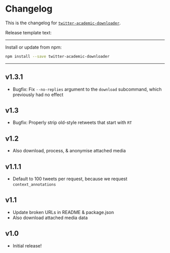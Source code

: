 # Changelog
This is the changelog for [`twitter-academic-downloader`](https://npmjs.org/package/twitter-academic-downloader).


Release template text:

-----

Install or update from npm:

```bash
npm install --save twitter-academic-downloader
```

-----


## v1.3.1
 - Bugfix: Fix `--no-replies` argument to the `download` subcommand, which previously had no effect


## v1.3
 - Bugfix: Properly strip old-style retweets that start with `RT `


## v1.2
 - Also download, process, & anonymise attached media


## v1.1.1
 - Default to 100 tweets per request, because we request `context_annotations`


## v1.1
 - Update broken URLs in README & package.json
 - Also download attached media data


## v1.0
 - Initial release!
